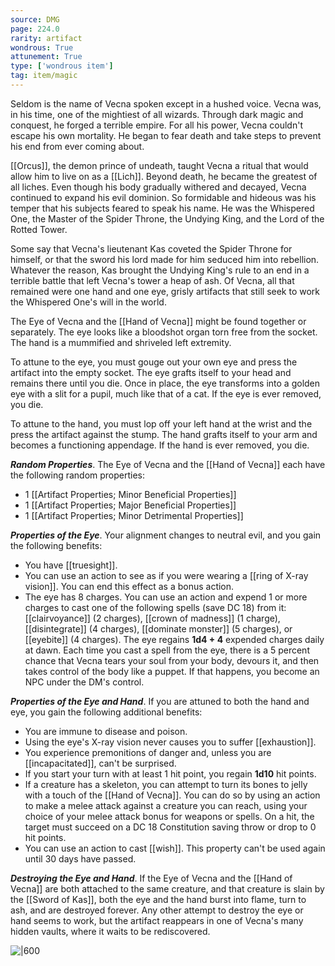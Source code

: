 ```yaml
---
source: DMG
page: 224.0
rarity: artifact
wondrous: True
attunement: True
type: ['wondrous item']
tag: item/magic
---
```


Seldom is the name of Vecna spoken except in a hushed voice. Vecna was, in his time, one of the mightiest of all wizards. Through dark magic and conquest, he forged a terrible empire. For all his power, Vecna couldn't escape his own mortality. He began to fear death and take steps to prevent his end from ever coming about.

[[Orcus]], the demon prince of undeath, taught Vecna a ritual that would allow him to live on as a [[Lich]]. Beyond death, he became the greatest of all liches. Even though his body gradually withered and decayed, Vecna continued to expand his evil dominion. So formidable and hideous was his temper that his subjects feared to speak his name. He was the Whispered One, the Master of the Spider Throne, the Undying King, and the Lord of the Rotted Tower.

Some say that Vecna's lieutenant Kas coveted the Spider Throne for himself, or that the sword his lord made for him seduced him into rebellion. Whatever the reason, Kas brought the Undying King's rule to an end in a terrible battle that left Vecna's tower a heap of ash. Of Vecna, all that remained were one hand and one eye, grisly artifacts that still seek to work the Whispered One's will in the world.

The Eye of Vecna and the [[Hand of Vecna]] might be found together or separately. The eye looks like a bloodshot organ torn free from the socket. The hand is a mummified and shriveled left extremity.

To attune to the eye, you must gouge out your own eye and press the artifact into the empty socket. The eye grafts itself to your head and remains there until you die. Once in place, the eye transforms into a golden eye with a slit for a pupil, much like that of a cat. If the eye is ever removed, you die.

To attune to the hand, you must lop off your left hand at the wrist and the press the artifact against the stump. The hand grafts itself to your arm and becomes a functioning appendage. If the hand is ever removed, you die.

**_Random Properties_**. The Eye of Vecna and the [[Hand of Vecna]] each have the following random properties:

- 1 [[Artifact Properties; Minor Beneficial Properties]]
- 1 [[Artifact Properties; Major Beneficial Properties]]
- 1 [[Artifact Properties; Minor Detrimental Properties]]

**_Properties of the Eye_**. Your alignment changes to neutral evil, and you gain the following benefits:

- You have [[truesight]].
- You can use an action to see as if you were wearing a [[ring of X-ray vision]]. You can end this effect as a bonus action.
- The eye has 8 charges. You can use an action and expend 1 or more charges to cast one of the following spells (save DC 18) from it: [[clairvoyance]] (2 charges), [[crown of madness]] (1 charge), [[disintegrate]] (4 charges), [[dominate monster]] (5 charges), or [[eyebite]] (4 charges). The eye regains **1d4 + 4** expended charges daily at dawn. Each time you cast a spell from the eye, there is a 5 percent chance that Vecna tears your soul from your body, devours it, and then takes control of the body like a puppet. If that happens, you become an NPC under the DM's control.

**_Properties of the Eye and Hand_**. If you are attuned to both the hand and eye, you gain the following additional benefits:

- You are immune to disease and poison.
- Using the eye's X-ray vision never causes you to suffer [[exhaustion]].
- You experience premonitions of danger and, unless you are [[incapacitated]], can't be surprised.
- If you start your turn with at least 1 hit point, you regain **1d10** hit points.
- If a creature has a skeleton, you can attempt to turn its bones to jelly with a touch of the [[Hand of Vecna]]. You can do so by using an action to make a melee attack against a creature you can reach, using your choice of your melee attack bonus for weapons or spells. On a hit, the target must succeed on a DC 18 Constitution saving throw or drop to 0 hit points.
- You can use an action to cast [[wish]]. This property can't be used again until 30 days have passed.

**_Destroying the Eye and Hand_**. If the Eye of Vecna and the [[Hand of Vecna]] are both attached to the same creature, and that creature is slain by the [[Sword of Kas]], both the eye and the hand burst into flame, turn to ash, and are destroyed forever. Any other attempt to destroy the eye or hand seems to work, but the artifact reappears in one of Vecna's many hidden vaults, where it waits to be rediscovered.


![|600](https://5e.tools/img/items/DMG/Eye%20of%20Vecna.jpg)